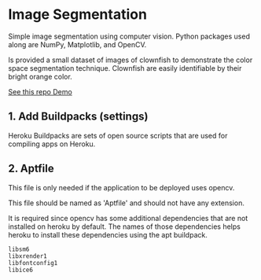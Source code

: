 # Image Segmentation
Simple image segmentation using computer vision. Python packages used along are NumPy, Matplotlib, and OpenCV.

Is provided a small dataset of images of clownfish to demonstrate the color space segmentation technique. Clownfish are easily identifiable by their bright orange color.

[See this repo Demo](https://img-seg-1782.herokuapp.com/)


## 1. Add Buildpacks (settings)
Heroku Buildpacks are sets of open source scripts that are used for compiling apps on Heroku.

## 2. Aptfile
This file is only needed if the application to be deployed uses opencv.

This file should be named as 'Aptfile' and should not have any extension.

It is required since opencv has some additional dependencies that are not installed on heroku by default. The names of those dependencies helps heroku to install these dependencies using the apt buildpack.

~~~
libsm6
libxrender1
libfontconfig1
libice6
~~~





#
